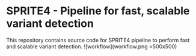 # SPRITE4 - Pipeline for fast, scalable variant detection

This repository contains source code for SPRITE4 pipeline to perform fast and scalable variant detection. 
![workflow](workflow.png =500x500)
